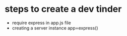 # steps to create a dev tinder
- require express in app.js file
- creating a server instance app=express()